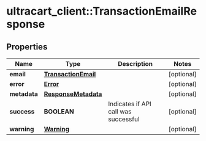 # ultracart_client::TransactionEmailResponse

## Properties
Name | Type | Description | Notes
------------ | ------------- | ------------- | -------------
**email** | [**TransactionEmail**](TransactionEmail.md) |  | [optional] 
**error** | [**Error**](Error.md) |  | [optional] 
**metadata** | [**ResponseMetadata**](ResponseMetadata.md) |  | [optional] 
**success** | **BOOLEAN** | Indicates if API call was successful | [optional] 
**warning** | [**Warning**](Warning.md) |  | [optional] 


